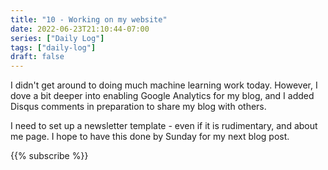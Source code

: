 ```yaml
---
title: "10 - Working on my website"
date: 2022-06-23T21:10:44-07:00
series: ["Daily Log"]
tags: ["daily-log"]
draft: false
---
```


I didn't get around to doing much machine learning work today. However, I dove a bit deeper into enabling Google Analytics for my blog, and I added Disqus comments in preparation to share my blog with others.

I need to set up a newsletter template - even if it is rudimentary, and about me page. I hope to have this done by Sunday for my next blog post.

{{% subscribe %}}
